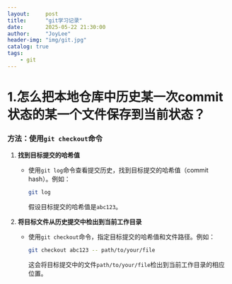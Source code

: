 ```yaml
---
layout:     post
title:      "git学习记录"
date:       2025-05-22 21:30:00
author:     "JoyLee"
header-img: "img/git.jpg"
catalog: true
tags:
    - git
---
```


# 1.怎么把本地仓库中历史某一次commit状态的某一个文件保存到当前状态？

### 方法：使用`git checkout`命令

1. **找到目标提交的哈希值**

   - 使用`git log`命令查看提交历史，找到目标提交的哈希值（commit hash）。例如：

     ```bash
     git log
     ```

     假设目标提交的哈希值是`abc123`。

2. **将目标文件从历史提交中检出到当前工作目录**

   - 使用`git checkout`命令，指定目标提交的哈希值和文件路径。例如：

     ```bash
     git checkout abc123 -- path/to/your/file
     ```

     这会将目标提交中的文件`path/to/your/file`检出到当前工作目录的相应位置。



